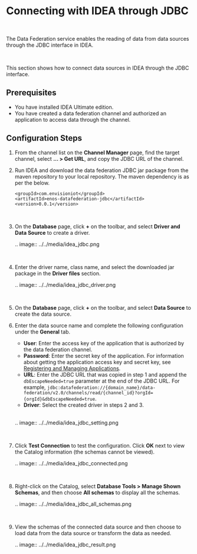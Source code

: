 # Connecting with IDEA through JDBC

<br />

The Data Federation service enables the reading of data from data sources through the JDBC interface in IDEA.

<br />

This section shows how to connect data sources in IDEA through the JDBC interface.


## Prerequisites

- You have installed IDEA Ultimate edition.
- You have created a data federation channel and authorized an application to access data through the channel.

## Configuration Steps

1. From the channel list on the **Channel Manager** page, find the target channel, select **... > Get URL**, and copy the JDBC URL of the channel. 

2. Run IDEA and download the data federation JDBC jar package from the maven repository to your local repository. The maven dependency is as per the below.

   ```
   <groupId>com.envisioniot</groupId>
   <artifactId>enos-datafederation-jdbc</artifactId>
   <version>0.0.1</version>
   ```

   <br />

3. On the **Database** page, click **+** on the toolbar, and select **Driver and Data Source** to create a driver.

   .. image:: ../../media/idea_jdbc.png

   <br />

4. Enter the driver name, class name, and select the downloaded jar package in the **Driver files** section.

   .. image:: ../../media/idea_jdbc_driver.png

   <br />

5. On the **Database** page, click **+** on the toolbar, and select **Data Source** to create the data source.

6. Enter the data source name and complete the following configuration under the **General** tab.

   - **User**: Enter the access key of the application that is authorized by the data federation channel.
   - **Password**: Enter the secret key of the application. For information about getting the application access key and secret key, see [Registering and Managing Applications](/docs/app-development/en/dev/app_management/managing_apps.html).
   - **URL**: Enter the JDBC URL that was copied in step 1 and append the ``dbEscapeNeeded=true`` parameter at the end of the JDBC URL. For example, `jdbc:datafederation://{domain_name}/data-federation/v2.0/channels/read/{channel_id}?orgId={orgId}&dbEscapeNeeded=true`.
   - **Driver**: Select the created driver in steps 2 and 3.

   <br />

   .. image:: ../../media/idea_jdbc_setting.png

   <br />

7. Click **Test Connection** to test the configuration. Click **OK** next to view the Catalog information (the schemas cannot be viewed).

   .. image:: ../../media/idea_jdbc_connected.png

   <br />

8. Right-click on the Catalog, select **Database Tools > Manage Shown Schemas**, and then choose **All schemas** to display all the schemas.

   .. image:: ../../media/idea_jdbc_all_schemas.png

   <br />

9. View the schemas of the connected data source and then choose to load data from the data source or transform the data as needed.

   .. image:: ../../media/idea_jdbc_result.png



<!--end-->
